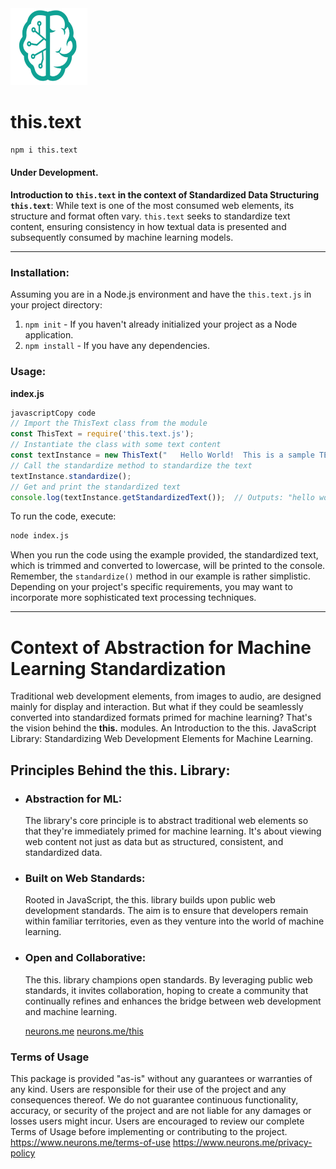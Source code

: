 <img src="./_._.svg" alt="SVG Image" width="123" height="123" style="width123px; height:123px;">

# this.text
```bash
npm i this.text
```

#### Under Development.

**Introduction to `this.text` in the context of Standardized Data Structuring**
**`this.text`**: While text is one of the most consumed web elements, its structure and format often vary. `this.text` seeks to standardize text content, ensuring consistency in how textual data is presented and subsequently consumed by machine learning models.

---------

### Installation:
Assuming you are in a Node.js environment and have the `this.text.js` in your project directory:
1. `npm init` - If you haven't already initialized your project as a Node application.
2. `npm install` - If you have any dependencies.

### Usage:
**index.js**

```js
javascriptCopy code
// Import the ThisText class from the module
const ThisText = require('this.text.js');
// Instantiate the class with some text content
const textInstance = new ThisText("   Hello World!  This is a sample TEXT.  ");
// Call the standardize method to standardize the text
textInstance.standardize();
// Get and print the standardized text
console.log(textInstance.getStandardizedText());  // Outputs: "hello world! this is a sample text."
```
To run the code, execute:
```bash
node index.js
```

When you run the code using the example provided, the standardized text, which is trimmed and converted to lowercase, will be printed to the console.
Remember, the `standardize()` method in our example is rather simplistic. Depending on your project's specific requirements, you may want to incorporate more sophisticated text processing techniques.

-----------------

# Context of Abstraction for Machine Learning Standardization
  Traditional web development elements, from images to audio, are designed mainly for display and interaction. But what if they could be seamlessly converted into standardized formats primed for machine learning? That's the vision behind the **this.** modules.
  An Introduction to the this. JavaScript Library: Standardizing Web Development Elements for Machine Learning.

## Principles Behind the this. Library:

- ### **Abstraction for ML:**
   The library's core principle is to abstract traditional web elements so that they're immediately primed for machine learning. It's about viewing web content not just as data but as structured, consistent, and standardized data.

- ### **Built on Web Standards:** 
  Rooted in JavaScript, the this. library builds upon public web development standards. The aim is to ensure that developers remain within familiar territories, even as they venture into the world of machine learning.

- ### **Open and Collaborative:** 
  The this. library champions open standards. By leveraging public web standards, it invites collaboration, hoping to create a community that continually refines and enhances the bridge between web development and machine learning.

  [neurons.me](https://www.neurons.me)
  [neurons.me/this](https://www.neurons.me/this)

### Terms of Usage
This package is provided "as-is" without any guarantees or warranties of any kind. Users are responsible for their use of the project and any consequences thereof. We do not guarantee continuous functionality, accuracy, or security of the project and are not liable for any damages or losses users might incur. Users are encouraged to review our complete Terms of Usage before implementing or contributing to the project.
https://www.neurons.me/terms-of-use
https://www.neurons.me/privacy-policy

